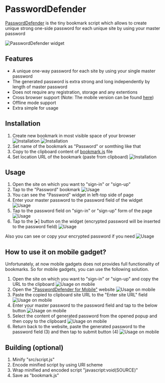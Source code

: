 PasswordDefender
================

[PasswordDefender](https://w3core.github.io/ "PasswordDefender mobile version") is the tiny
bookmark script which allows to create unique strong one-side password for each
unique site by using your master password 

![PasswordDefender widget](https://rawgit.com/w3core/password-defender/master/src/site/img/controls.png "PasswordDefender widget elements")

Features
--------
+ A unique one-way password for each site by using your single master password
+ The generated password is extra strong and long independently by length of
  master password
+ Does not require any registration, storage and any extentions
+ Cross browser support (Note: The mobile version can be found [here](https://w3core.github.io/ "PasswordDefender mobile version"))
+ Offline mode support
+ Extra simple for usage

Installation
------------
1. Create new bookmark in most visible space of your browser 
   ![Installation](https://rawgit.com/w3core/password-defender/master/src/site/img/install-step-0.png)
   ![Installation](https://rawgit.com/w3core/password-defender/master/src/site/img/install-step-1.png)
2. Set name of the bookmark as "Password" or somthing like that
3. Copy to the clipboard content of [bookmark.js](https://github.com/w3core/password-defender/blob/master/bookmark.js) file
4. Set location URL of the bookmark (paste from clipboard)
   ![Installation](https://rawgit.com/w3core/password-defender/master/src/site/img/install-step-2.png)

Usage
-----
1. Open the site on which you want to "sign-in" or "sign-up"
2. Tap to the "Password" bookmark
   ![Usage](https://rawgit.com/w3core/password-defender/master/src/site/img/usage-step-0.png)
3. You can see the "Password" widget in left-top side of page
4. Enter your master password to the password field of the widget
   ![Usage](https://rawgit.com/w3core/password-defender/master/src/site/img/usage-step-1.png)
5. Tap to the password field on "sign-in" or "sign-up" form of the page
   ![Usage](https://rawgit.com/w3core/password-defender/master/src/site/img/usage-step-2.png)
6. Tap to the [▸] button on the widget
   (encrypted password will be inserted to the password field)
   ![Usage](https://rawgit.com/w3core/password-defender/master/src/site/img/usage-step-3.png)

Also you can see or copy your encrypted password if you need
![Usage](https://rawgit.com/w3core/password-defender/master/src/site/img/usage-view-password.png)

How to use it on mobile gadget?
-------------------------------
Unfortunately, at now mobile gadgets does not provides full functionality of bookmarks. 
So for mobile gadgets, you can use the following solution.

1. Open the site on which you want to "sign-in" or "sign-up" and copy the URL to the clipboard
   ![Usage on mobile](https://rawgit.com/w3core/password-defender/master/src/site/img/m/mobile-step-0.png)
2. Open the ["PasswordDefender for Mobile"](https://w3core.github.io/ "PasswordDefender mobile version") website
   ![Usage on mobile](https://rawgit.com/w3core/password-defender/master/src/site/img/m/mobile-step-1.png)
3. Paste the copied to clipboard site URL to the "Enter site URL" field
   ![Usage on mobile](https://rawgit.com/w3core/password-defender/master/src/site/img/m/mobile-step-2.png)
4. Enter your master password to the password field and tap to the below button
   ![Usage on mobile](https://rawgit.com/w3core/password-defender/master/src/site/img/m/mobile-step-3.png)
5. Select the content of generated password from the opened popup and then copy to the clipboard
   ![Usage on mobile](https://rawgit.com/w3core/password-defender/master/src/site/img/m/mobile-step-4.png)
6. Return back to the website, paste the generated password to the password 
   field (3) and then tap to submit button (4)
   ![Usage on mobile](https://rawgit.com/w3core/password-defender/master/src/site/img/m/mobile-step-5.png)

Building (optional)
-------------------
1. Minify "src/script.js"
2. Encode minified script by using URI scheme
3. Wrap minified and encoded script "javascript:void(SOURCE)"
4. Save as "bookmark.js"